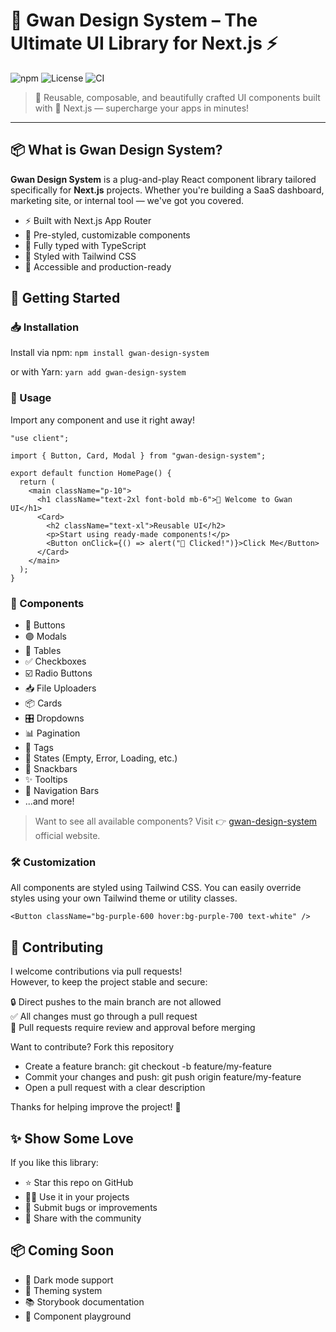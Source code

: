 # 🌈 Gwan Design System – The Ultimate UI Library for Next.js ⚡

![npm](https://img.shields.io/npm/v/gwan-design-system.svg)
![License](https://img.shields.io/github/license/gwanfonseka/gwan-design-system)
![CI](https://img.shields.io/github/actions/workflow/status/gwanfonseka/gwan-design-system/publish.yml?branch=main)

> 🧪 Reusable, composable, and beautifully crafted UI components built with 💚 Next.js — supercharge your apps in minutes!

---

## 📦 What is Gwan Design System?

**Gwan Design System** is a plug-and-play React component library tailored specifically for **Next.js** projects. Whether you're building a SaaS dashboard, marketing site, or internal tool — we've got you covered.

- ⚡ Built with Next.js App Router
- 🎨 Pre-styled, customizable components
- 🧱 Fully typed with TypeScript
- 💅 Styled with Tailwind CSS
- 🧪 Accessible and production-ready

## 🚀 Getting Started

### 📥 Installation

Install via npm: ```npm install gwan-design-system```

or with Yarn: ```yarn add gwan-design-system```

### 🧰 Usage

Import any component and use it right away!

```
"use client";

import { Button, Card, Modal } from "gwan-design-system";

export default function HomePage() {
  return (
    <main className="p-10">
      <h1 className="text-2xl font-bold mb-6">👋 Welcome to Gwan UI</h1>
      <Card>
        <h2 className="text-xl">Reusable UI</h2>
        <p>Start using ready-made components!</p>
        <Button onClick={() => alert("🎉 Clicked!")}>Click Me</Button>
      </Card>
    </main>
  );
}
```
### 🧱 Components

- 🔘 Buttons
- 🟣 Modals
- 🧾 Tables
- ✅ Checkboxes
- ☑️ Radio Buttons
- 📥 File Uploaders
- 📦 Cards
- 🎛 Dropdowns
- 📊 Pagination
- 📎 Tags
- 🧠 States (Empty, Error, Loading, etc.)
- 🔔 Snackbars
- ✨ Tooltips
- 🧭 Navigation Bars
- ...and more!
> Want to see all available components? Visit 👉 [gwan-design-system](https://gwan-design-system.vercel.app) official website.

### 🛠 Customization

All components are styled using Tailwind CSS. You can easily override styles using your own Tailwind theme or utility classes.

```
<Button className="bg-purple-600 hover:bg-purple-700 text-white" />
```

## 🤝 Contributing

I welcome contributions via pull requests!\
However, to keep the project stable and secure:

🔒 Direct pushes to the main branch are not allowed\
✅ All changes must go through a pull request\
👀 Pull requests require review and approval before merging

Want to contribute?
Fork this repository

- Create a feature branch: git checkout -b feature/my-feature
- Commit your changes and push: git push origin feature/my-feature
- Open a pull request with a clear description

Thanks for helping improve the project! 🙌

## ✨ Show Some Love

If you like this library:

- ⭐ Star this repo on GitHub
- 🧑‍💻 Use it in your projects
- 🐛 Submit bugs or improvements
- 🥳 Share with the community

## 📦 Coming Soon

- 🔌 Dark mode support
- 🎨 Theming system
- 📚 Storybook documentation
- 🧩 Component playground
